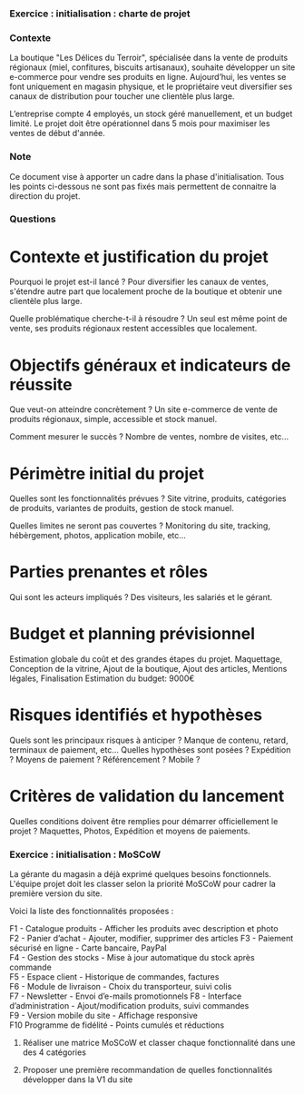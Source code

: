 ### Exercice : initialisation : charte de projet

### Contexte

La boutique "Les Délices du Terroir", spécialisée dans la vente de produits régionaux (miel, confitures, biscuits artisanaux), souhaite développer un site e-commerce pour vendre ses produits en ligne.
Aujourd’hui, les ventes se font uniquement en magasin physique, et le propriétaire veut diversifier ses canaux de distribution pour toucher une clientèle plus large.

L’entreprise compte 4 employés, un stock géré manuellement, et un budget limité.
Le projet doit être opérationnel dans 5 mois pour maximiser les ventes de début d'année.

### Note 

Ce document vise à apporter un cadre dans la phase d'initialisation.
Tous les points ci-dessous ne sont pas fixés mais permettent de connaitre la direction du projet.


### Questions 

# Contexte et justification du projet
Pourquoi le projet est-il lancé ? 
Pour diversifier les canaux de ventes, s'étendre autre part que localement proche de la boutique et obtenir une clientèle plus large.

Quelle problématique cherche-t-il à résoudre ?
Un seul est même point de vente, ses produits régionaux restent accessibles que localement.

#  Objectifs généraux et indicateurs de réussite
Que veut-on atteindre concrètement ? 
Un site e-commerce de vente de produits régionaux, simple, accessible et stock manuel.

Comment mesurer le succès ?
Nombre de ventes, nombre de visites, etc...

# Périmètre initial du projet
Quelles sont les fonctionnalités prévues ? 
Site vitrine, produits, catégories de produits, variantes de produits, gestion de stock manuel.

Quelles limites ne seront pas couvertes ?
Monitoring du site, tracking, hébèrgement, photos, application mobile, etc...

# Parties prenantes et rôles
Qui sont les acteurs impliqués ?
Des visiteurs, les salariés et le gérant.

# Budget et planning prévisionnel
Estimation globale du coût et des grandes étapes du projet.
Maquettage, Conception de la vitrine, Ajout de la boutique, Ajout des articles, Mentions légales, Finalisation
Estimation du budget: 9000€

# Risques identifiés et hypothèses
Quels sont les principaux risques à anticiper ?
Manque de contenu, retard, terminaux de paiement, etc...
Quelles hypothèses sont posées ?
Expédition ? Moyens de paiement ? Référencement ? Mobile ?

# Critères de validation du lancement
Quelles conditions doivent être remplies pour démarrer officiellement le projet ?
Maquettes, Photos, Expédition et moyens de paiements.

### Exercice : initialisation : MoSCoW

La gérante du magasin a déjà exprimé quelques besoins fonctionnels. 
L'équipe projet doit les classer selon la priorité MoSCoW pour cadrer la première version du site. 

Voici la liste des fonctionnalités proposées : 

F1 - Catalogue produits - Afficher les produits avec description et photo	
F2 - Panier d’achat - Ajouter, modifier, supprimer des articles	
F3 - Paiement sécurisé en ligne - Carte bancaire, PayPal	
F4 - Gestion des stocks - Mise à jour automatique du stock après commande	
F5 - Espace client - Historique de commandes, factures	
F6 - Module de livraison - Choix du transporteur, suivi colis	
F7 - Newsletter - Envoi d’e-mails promotionnels	
F8 - Interface d’administration - Ajout/modification produits, suivi commandes	
F9 - Version mobile du site - Affichage responsive	
F10	Programme de fidélité - Points cumulés et réductions

1. Réaliser une matrice MoSCoW et classer chaque fonctionnalité dans une des 4 catégories

2. Proposer une première recommandation de quelles fonctionnalités développer dans la V1 du site
